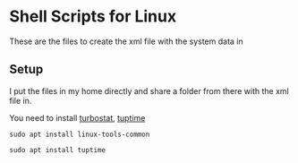 # Shell Scripts for Linux

These are the files to create the xml file with the system data in

## Setup

I put the files in my home directly and share a folder from there with the xml file in.

You need to install [turbostat](https://github.com/torvalds/linux/tree/master/tools/power/x86/turbostat), [tuptime](https://github.com/rfrail3/tuptime)

`sudo apt install linux-tools-common`

`sudo apt install tuptime`
